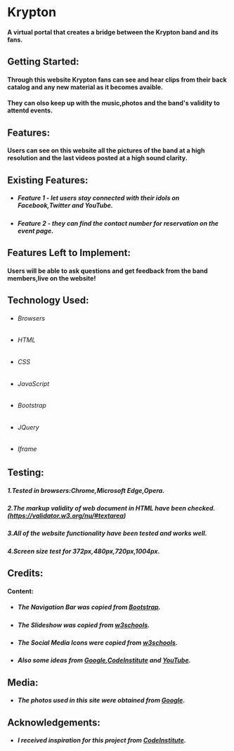 Krypton
===
#### A virtual portal that creates a bridge between the Krypton band and its fans.

Getting Started:
---
#### Through this website Krypton fans can see and hear  clips from their back catalog and any new material as it becomes avaible.
#### They can olso keep up with the music,photos and the band's validity to attentd events.

Features:
---
#### Users can see on this website all the pictures of the band at a high resolution and the last videos posted at a high sound clarity.

Existing Features:
---
- ##### Feature 1 - let users stay connected with their idols on Facebook,Twitter and YouTube.
- ##### Feature 2 - they can find the contact number for reservation on the event page.

Features Left to Implement:
---
#### Users will be able to ask questions and get feedback from the band members,live on the website!

Technology Used:
---
- ###### Browsers
- ###### HTML
- ###### CSS
- ###### JavaScript
- ###### Bootstrap
- ###### JQuery
- ###### Iframe

Testing:
---
##### 1.Tested in browsers:Chrome,Microsoft Edge,Opera.
##### 2.The markup validity of web document in HTML have been checked. (https://validator.w3.org/nu/#textarea)
##### 3.All of the website functionality have been tested and works well.
##### 4.Screen size test for 372px,480px,720px,1004px.

Credits:
---
#### Content:
- ##### The Navigation Bar was copied from [Bootstrap](https://getbootstrap.com/).
- ##### The Slideshow was copied from [w3schools](https://www.w3schools.com/).
- ##### The Social Media Icons were copied from [w3schools](https://www.w3schools.com/).
- ##### Also some ideas from [Google](https://www.google.com/),[CodeInstitute](https://courses.codeinstitute.net) and [YouTube](https://www.youtube.com).

Media:
---
- ##### The photos used in this site were obtained from [Google](https://www.google.com/).

Acknowledgements:
---
- ##### I received inspiration for this project from [CodeInstitute](https://courses.codeinstitute.net).